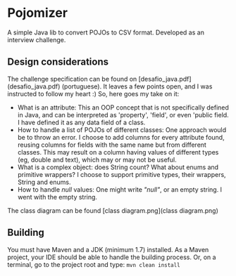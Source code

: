 # Pojomizer
A simple Java lib to convert POJOs to CSV format.
Developed as an interview challenge.

## Design considerations
The challenge specification can be found on [desafio_java.pdf] (desafio_java.pdf) (portuguese). 
It leaves a few points open, and I was instructed to follow my heart :) 
So, here goes my take on it:
- What is an attribute: This an OOP concept that is not specifically defined in Java, and can be interpreted as 'property', 'field', or even 'public field. I have defined it as any data field of a class.   
- How to handle a list of POJOs of different classes: One approach would be to throw an error. I choose to add columns for every attribute found, reusing columns for fields with the same name but from different classes. This may result on a column having values of different types (eg, double and text), which may or may not be useful.   
- What is a complex object: does String count? What about enums and primitive wrappers? I choose to support primitive types, their wrappers, String and enums.
- How to handle *null* values: One might write *"null"*, or an empty string. I went with the empty string.

The class diagram can be found [class diagram.png](class diagram.png)

## Building
You must have Maven and a JDK (minimum 1.7) installed.
As a Maven project, your IDE should be able to handle the building process. 
Or, on a terminal, go to the project root and type: `mvn clean install`
